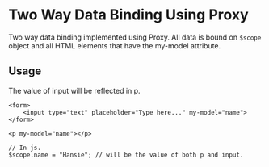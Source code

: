Two Way Data Binding Using Proxy
================================

Two way data binding implemented using Proxy. All data is bound on `$scope` object and all HTML elements that have the my-model attribute.

## Usage
The value of input will be reflected in p.
    
    <form>
        <input type="text" placeholder="Type here..." my-model="name">
    </form>

    <p my-model="name"></p>

    // In js.
    $scope.name = "Hansie"; // will be the value of both p and input.